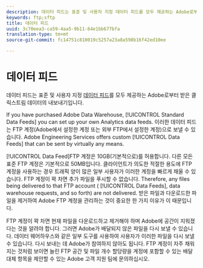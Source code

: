 ```yaml
---
description: 데이터 피드는 표준 및 사용자 지정 데이터 피드를 모두 제공하는 Adobe로부터 받은 클릭스트림 데이터의 내보내기입니다.
keywords: ftp;sftp
title: 데이터 피드
uuid: 3c70eea3-ca59-4aa5-9b11-64e1bb677bfa
translation-type: tm+mt
source-git-commit: fc14751c810019c5257a23a8a598b16f42ed10ee

---
```



# 데이터 피드

데이터 피드는 표준 및 사용자 지정 [데이터 피드](/help/export/analytics-data-feed/data-feed-overview.md)를 모두 제공하는 Adobe로부터 받은 클릭스트림 데이터의 내보내기입니다.

If you have purchased Adobe Data Warehouse, [!UICONTROL Standard Data Feeds] you can set up your own Analytics data feeds. 이러한 데이터 피드는 FTP 계정(Adobe에서 설정한 계정 또는 외부 FTP에서 설정한 계정)으로 보낼 수 있습니다. Adobe Engineering Services offers custom [!UICONTROL Data Feeds] that can be sent by virtually any means.

[!UICONTROL Data Feed]FTP 계정은 10GB(기본적으로)를 허용합니다. 다른 모든 표준 FTP 계정은 기본적으로 50MB입니다. 클라이언트가 의도한 적절한 용도에 FTP 계정을 사용하는 경우 트래픽 양이 많은 일부 사용자가 이러한 계정을 빠르게 채울 수 있습니다. FTP 계정이 꽉 차면 추가 파일을 푸시할 수 없습니다. Therefore, any files being delivered to that FTP account ( [!UICONTROL Data Feeds], data warehouse requests, and so forth) are not delivered. 받은 파일과 다운로드한 파일을 제거하여 Adobe FTP 계정을 관리하는 것이 중요한 한 가지 이유가 이 때문입니다.

FTP 계정이 꽉 차면 현재 파일을 다운로드하고 제거해야 하며 Adobe에 공간이 지워졌다는 것을 알려야 합니다. 그러면 Adobe가 배달되지 않은 파일을 다시 보낼 수 있습니다. 데이터 웨어하우스와 같은 일부 도구를 사용하여 사용자가 이러한 파일을 다시 보낼 수 있습니다. 다시 보내는 데 Adobe가 참여하지 않아도 됩니다. FTP 계정이 자주 채워지는 것처럼 보이면 늘린 FTP 공간 및 파일 개수 할당량을 계정에 포함할 수 있는 배달 대체 항목을 제안할 수 있는 Adobe 고객 지원 팀에 문의하십시오.
